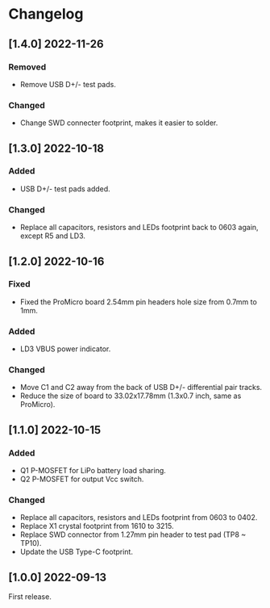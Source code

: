 # Changelog

## [1.4.0] 2022-11-26
### Removed
- Remove USB D+/- test pads.

### Changed
- Change SWD connecter footprint, makes it easier to solder.

## [1.3.0] 2022-10-18
### Added
- USB D+/- test pads added.

### Changed
- Replace all capacitors, resistors and LEDs footprint back to 0603 again, except R5 and LD3.

## [1.2.0] 2022-10-16
### Fixed
- Fixed the ProMicro board 2.54mm pin headers hole size from 0.7mm to 1mm.

### Added
- LD3 VBUS power indicator.

### Changed
- Move C1 and C2 away from the back of USB D+/- differential pair tracks.
- Reduce the size of board to 33.02x17.78mm (1.3x0.7 inch, same as ProMicro).

## [1.1.0] 2022-10-15
### Added
- Q1 P-MOSFET for LiPo battery load sharing.
- Q2 P-MOSFET for output Vcc switch.

### Changed
- Replace all capacitors, resistors and LEDs footprint from 0603 to 0402.
- Replace X1 crystal footprint from 1610 to 3215.
- Replace SWD connector from 1.27mm pin header to test pad (TP8 ~ TP10).
- Update the USB Type-C footprint.

## [1.0.0] 2022-09-13
First release.
